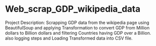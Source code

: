 # Web_scrap_GDP_wikipedia_data

Project Description:
Scrapping GDP data from the wikipedia page using BeautifulSoup and applying Transformation to convert GDP from Million dollars to Billion dollars and filtering Countries having GDP over a Billion.
also logging steps and Loading Transformed data into CSV file.

